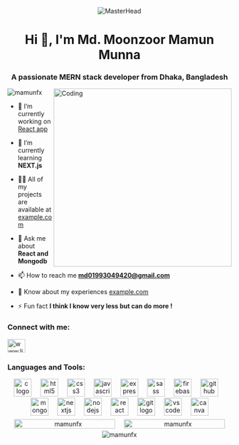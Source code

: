 <p align="center">
  <img src="https://c.tenor.com/GfSX-u7VGM4AAAAC/tenor.gif" alt="MasterHead">
</p>
<h1 align="center">Hi 👋, I'm Md. Moonzoor Mamun Munna</h1>
<h3 align="center">A passionate MERN stack developer from Dhaka, Bangladesh</h3>
<img align="right" alt="Coding" width="400" src="https://media2.dev.to/dynamic/image/width=800%2Cheight=%2Cfit=scale-down%2Cgravity=auto%2Cformat=auto/https%3A%2F%2Fdev-to-uploads.s3.amazonaws.com%2Fuploads%2Farticles%2Fwrfyd6sxf6b9p609arjq.gif"/>

<p align="left"> <img src="https://komarev.com/ghpvc/?username=mamunfx&label=Profile%20views&color=0e75b6&style=flat" alt="mamunfx" /> </p>

- 🔭 I’m currently working on [React app](example.com)

- 🌱 I’m currently learning **NEXT.js**

- 👨‍💻 All of my projects are available at [example.com](example.com)

- 💬 Ask me about **React and Mongodb**

- 📫 How to reach me **md01993049420@gmail.com**

- 📄 Know about my experiences [example.com](example.com)

- ⚡ Fun fact **I think I know very less but can do more !**

<h3 align="left">Connect with me:</h3>
<p align="left">
<a href="https://linkedin.com/in/www.linkedin.com/in/md-moonzoor-mamun-munna-266050335" target="blank"><img align="center" src="https://raw.githubusercontent.com/rahuldkjain/github-profile-readme-generator/master/src/images/icons/Social/linked-in-alt.svg" alt="www.linkedin.com/in/md-moonzoor-mamun-munna-266050335" height="30" width="40" /></a>
</p>

<h3 align="left">Languages and Tools:</h3>
<div align="center">
  <img src="https://cdn.jsdelivr.net/gh/devicons/devicon/icons/c/c-original.svg" height="40" alt="c logo"  />
  <img width="12" />
  <img src="https://cdn.jsdelivr.net/gh/devicons/devicon/icons/html5/html5-original.svg" height="40" alt="html5 logo"  />
  <img width="12" />
  <img src="https://cdn.jsdelivr.net/gh/devicons/devicon/icons/css3/css3-original.svg" height="40" alt="css3 logo"  />
  <img width="12" />
  <img src="https://cdn.jsdelivr.net/gh/devicons/devicon/icons/javascript/javascript-original.svg" height="40" alt="javascript logo"  />
  <img width="12" />
  <img src="https://cdn.jsdelivr.net/gh/devicons/devicon/icons/express/express-original.svg" height="40" alt="express logo"  />
  <img width="12" />
  <img src="https://cdn.jsdelivr.net/gh/devicons/devicon/icons/sass/sass-original.svg" height="40" alt="sass logo"  />
  <img width="12" />
  <img src="https://cdn.jsdelivr.net/gh/devicons/devicon/icons/firebase/firebase-plain.svg" height="40" alt="firebase logo"  />
  <img width="12" />
  <img src="https://cdn.jsdelivr.net/gh/devicons/devicon/icons/github/github-original.svg" height="40" alt="github logo"  />
  <img width="12" />
  <img src="https://cdn.jsdelivr.net/gh/devicons/devicon/icons/mongodb/mongodb-original.svg" height="40" alt="mongodb logo"  />
  <img width="12" />
  <img src="https://cdn.jsdelivr.net/gh/devicons/devicon/icons/nextjs/nextjs-original.svg" height="40" alt="nextjs logo"  />
  <img width="12" />
  <img src="https://cdn.jsdelivr.net/gh/devicons/devicon/icons/nodejs/nodejs-original.svg" height="40" alt="nodejs logo"  />
  <img width="12" />
  <img src="https://cdn.jsdelivr.net/gh/devicons/devicon/icons/react/react-original.svg" height="40" alt="react logo"  />
  <img width="12" />
  <img src="https://cdn.jsdelivr.net/gh/devicons/devicon/icons/git/git-original.svg" height="40" alt="git logo"  />
  <img width="12" />
  <img src="https://cdn.jsdelivr.net/gh/devicons/devicon/icons/vscode/vscode-original.svg" height="40" alt="vscode logo"  />
  <img width="12" />
  <img src="https://cdn.jsdelivr.net/gh/devicons/devicon/icons/canva/canva-original.svg" height="40" alt="canva logo"  />
</div>

<div align="center" style="display: flex; justify-content: center; gap: 10px; width: 100%;">
  <div style="width: 45%; margin: 5px;">
    <img src="https://github-readme-stats.vercel.app/api/top-langs?username=mamunfx&show_icons=true&locale=en&layout=compact" alt="mamunfx" style="width: 100%;" />
  </div>
  <div style="width: 45%; margin: 5px;">
    <img src="https://github-readme-stats.vercel.app/api?username=mamunfx&show_icons=true&locale=en" alt="mamunfx" style="width: 100%;" />
  </div>
</div>

<div align="center">
  <img align="center" src="https://github-readme-streak-stats.herokuapp.com/?user=mamunfx&" alt="mamunfx" />
</div>



